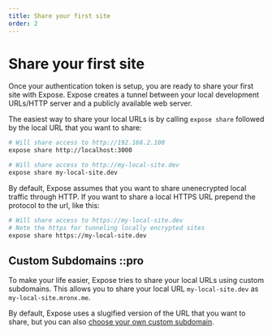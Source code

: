 ```yaml
---
title: Share your first site
order: 2
---
```


# Share your first site

Once your authentication token is setup, you are ready to share your first site with Expose.
Expose creates a tunnel between your local development URLs/HTTP server and a publicly available web server.

The easiest way to share your local URLs is by calling `expose share` followed by the local URL that you want to share:

```bash
# Will share access to http://192.168.2.100
expose share http://localhost:3000

# Will share access to http://my-local-site.dev
expose share my-local-site.dev
```

By default, Expose assumes that you want to share unenecrypted local traffic through HTTP. If you want to share a local HTTPS URL prepend the protocol to the url, like this:

```bash
# Will share access to https://my-local-site.dev 
# Note the https for tunneling locally encrypted sites
expose share https://my-local-site.dev
```

## Custom Subdomains ::pro

To make your life easier, Expose tries to share your local URLs using custom subdomains. This allows you to share your local URL `my-local-site.dev` as `my-local-site.mronx.me`.

By default, Expose uses a slugified version of the URL that you want to share, but you can also [choose your own custom subdomain](/docs/client/sharing#share-a-local-site-with-a-given-subdomain).
